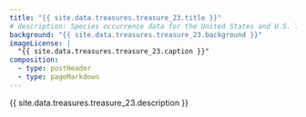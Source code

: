 ```yaml
---
title: "{{ site.data.treasures.treasure_23.title }}"
# description: Species occurrence data for the United States and U.S. Territories.
background: "{{ site.data.treasures.treasure_23.background }}"
imageLicense: |
  "{{ site.data.treasures.treasure_23.caption }}"
composition:
  - type: postHeader
  - type: pageMarkdown
---
```


{{ site.data.treasures.treasure_23.description }}